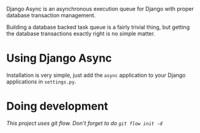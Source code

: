 Django Async is an asynchronous execution queue for Django with proper database transaction management.

Building a database backed task queue is a fairly trivial thing, but getting the database transactions exactly right is no simple matter.


# Using Django Async #

 Installation is very simple, just add the `async` application to your Django applications in `settings.py`.


# Doing development #

_This project uses git flow. Don't forget to do `git flow init -d`_
